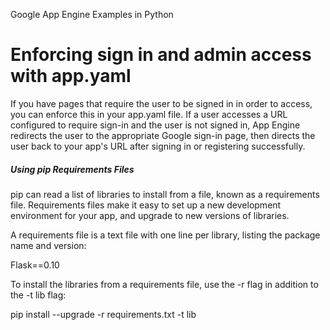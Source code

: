 Google App Engine Examples in Python

# Enforcing sign in and admin access with app.yaml

If you have pages that require the user to be signed in in order to access, you can enforce this in your app.yaml file. If a user accesses a URL configured to require sign-in and the user is not signed in, App Engine redirects the user to the appropriate Google sign-in page, then directs the user back to your app's URL after signing in or registering successfully.

##### Using pip Requirements Files

pip can read a list of libraries to install from a file, known as a requirements file. Requirements files make it easy to set up a new development environment for your app, and upgrade to new versions of libraries.

A requirements file is a text file with one line per library, listing the package name and version:

Flask==0.10

To install the libraries from a requirements file, use the -r flag in addition to the -t lib flag:

pip install --upgrade -r requirements.txt -t lib